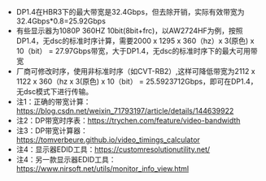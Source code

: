* DP1.4在HBR3下的最大带宽是32.4Gbps，但去除开销，实际有效带宽为32.4Gbps*0.8=25.92Gbps
* 有些显示器为1080P 360HZ 10bit(8bit+frc)，以AW2724HF为例，按照DP1.4，无dsc的标准时序计算，需要2000 x 1295 x 360（hz）x 3(原色) x 10（bit） = 27.97Gbps带宽，大于DP1.4，无dsc的标准时序下的最大可用带宽
* 厂商可修改时序，使用非标准时序（如CVT-RB2）,这样可降低带宽为2112 x 1122 x 360（hz x 3(原色) x 10（bit） = 25.5923712Gbps，即可在DP1.4，无dsc模式下进行传输。
* 注1：正确的带宽计算：https://blog.csdn.net/weixin_71793197/article/details/144639922
* 注2：DP带宽时序表：https://trychen.com/feature/video-bandwidth
* 注3：DP带宽计算器：https://tomverbeure.github.io/video_timings_calculator
* 注4：显示器EDID工具：https://customresolutionutility.net/
* 注4：另一款显示器EDID工具：https://www.nirsoft.net/utils/monitor_info_view.html
